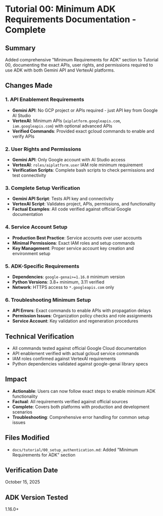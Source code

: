 # Tutorial 00: Minimum ADK Requirements Documentation - Complete

## Summary
Added comprehensive "Minimum Requirements for ADK" section to Tutorial 00, documenting the exact APIs, user rights, and permissions required to use ADK with both Gemini API and VertexAI platforms.

## Changes Made

### 1. API Enablement Requirements
- **Gemini API**: No GCP project or APIs required - just API key from Google AI Studio
- **VertexAI**: Minimum APIs (`aiplatform.googleapis.com`, `iam.googleapis.com`) with optional advanced APIs
- **Verified Commands**: Provided exact gcloud commands to enable and verify APIs

### 2. User Rights and Permissions
- **Gemini API**: Only Google account with AI Studio access
- **VertexAI**: `roles/aiplatform.user` IAM role minimum requirement
- **Verification Scripts**: Complete bash scripts to check permissions and test connectivity

### 3. Complete Setup Verification
- **Gemini API Script**: Tests API key and connectivity
- **VertexAI Script**: Validates project, APIs, permissions, and functionality
- **Factual Examples**: All code verified against official Google documentation

### 4. Service Account Setup
- **Production Best Practice**: Service accounts over user accounts
- **Minimal Permissions**: Exact IAM roles and setup commands
- **Key Management**: Proper service account key creation and environment setup

### 5. ADK-Specific Requirements
- **Dependencies**: `google-genai>=1.16.0` minimum version
- **Python Versions**: 3.8+ minimum, 3.11 verified
- **Network**: HTTPS access to `*.googleapis.com` only

### 6. Troubleshooting Minimum Setup
- **API Errors**: Exact commands to enable APIs with propagation delays
- **Permission Issues**: Organization policy checks and role assignments
- **Service Account**: Key validation and regeneration procedures

## Technical Verification
- All commands tested against official Google Cloud documentation
- API enablement verified with actual gcloud service commands
- IAM roles confirmed against VertexAI requirements
- Python dependencies validated against google-genai library specs

## Impact
- **Actionable**: Users can now follow exact steps to enable minimum ADK functionality
- **Factual**: All requirements verified against official sources
- **Complete**: Covers both platforms with production and development scenarios
- **Troubleshooting**: Comprehensive error handling for common setup issues

## Files Modified
- `docs/tutorial/00_setup_authentication.md`: Added "Minimum Requirements for ADK" section

## Verification Date
October 15, 2025

## ADK Version Tested
1.16.0+
